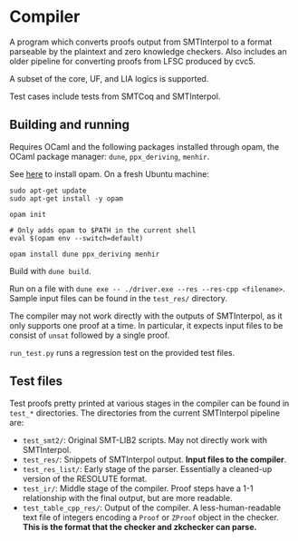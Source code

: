 # Compiler

A program which converts proofs output from SMTInterpol to a format parseable by the plaintext and zero knowledge checkers. Also includes an older pipeline for converting proofs from LFSC produced by cvc5.

A subset of the core, UF, and LIA logics is supported.

Test cases include tests from SMTCoq and SMTInterpol.

## Building and running

Requires OCaml and the following packages installed through opam, the OCaml package manager: `dune`, `ppx_deriving`, `menhir`.

See [here](https://opam.ocaml.org/doc/Install.html) to install opam. On a fresh Ubuntu machine:

```
sudo apt-get update          
sudo apt-get install -y opam

opam init

# Only adds opam to $PATH in the current shell
eval $(opam env --switch=default)                                

opam install dune ppx_deriving menhir        
```

Build with `dune build`.

Run on a file with `dune exe -- ./driver.exe --res --res-cpp <filename>`. Sample input files can be found in the `test_res/` directory.

The compiler may not work directly with the outputs of SMTInterpol, as it only supports one proof at a time. In particular, it expects input files to be consist of `unsat` followed by a single proof.

`run_test.py` runs a regression test on the provided test files.

## Test files

Test proofs pretty printed at various stages in the compiler can be found in `test_*` directories. The directories from the current SMTInterpol pipeline are:

* `test_smt2/`: Original SMT-LIB2 scripts. May not directly work with SMTInterpol.
* `test_res/`: Snippets of SMTInterpol output. **Input files to the compiler**.
* `test_res_list/`: Early stage of the parser. Essentially a cleaned-up version of the RESOLUTE format.
* `test_ir/`: Middle stage of the compiler. Proof steps have a 1-1 relationship with the final output, but are more readable.
* `test_table_cpp_res/`: Output of the compiler. A less-human-readable text file of integers encoding a `Proof` or `ZProof` object in the checker. **This is the format that the checker and zkchecker can parse.**
